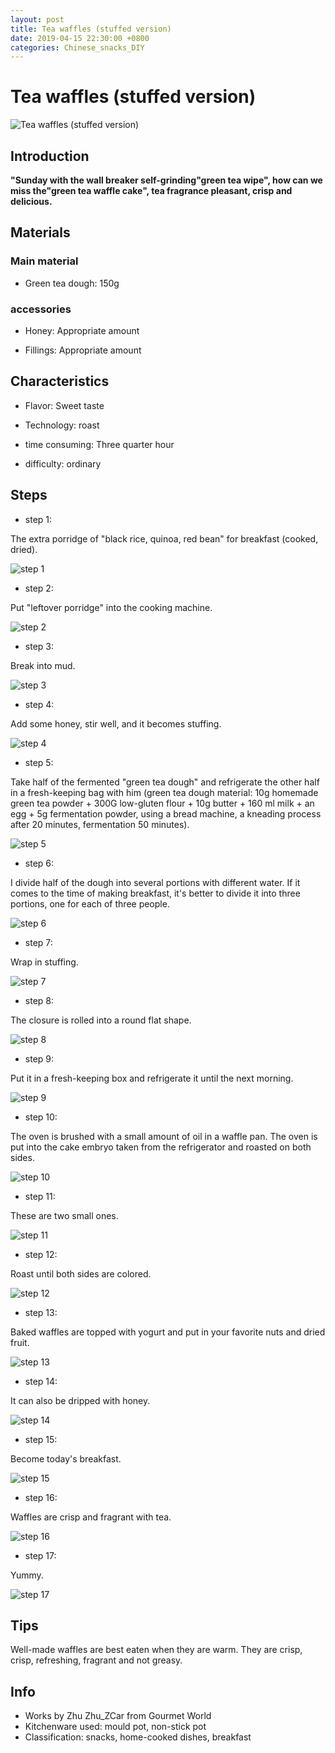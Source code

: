 ```yaml
---
layout: post
title: Tea waffles (stuffed version)
date: 2019-04-15 22:30:00 +0800
categories: Chinese_snacks_DIY
---
```


# Tea waffles (stuffed version)

![Tea waffles (stuffed version)](/img/452501/452501.jpg)

## Introduction

**"Sunday with the wall breaker self-grinding"green tea wipe", how can we miss the"green tea waffle cake", tea fragrance pleasant, crisp and delicious.**

## Materials

### Main material

- Green tea dough: 150g

### accessories

- Honey: Appropriate amount

- Fillings: Appropriate amount

## Characteristics

- Flavor: Sweet taste

- Technology: roast

- time consuming: Three quarter hour

- difficulty: ordinary

## Steps

- step 1:

The extra porridge of "black rice, quinoa, red bean" for breakfast (cooked, dried).

![step 1](/img/452501/1.jpg)

- step 2:

Put "leftover porridge" into the cooking machine.

![step 2](/img/452501/2.jpg)

- step 3:

Break into mud.

![step 3](/img/452501/3.jpg)

- step 4:

Add some honey, stir well, and it becomes stuffing.

![step 4](/img/452501/4.jpg)

- step 5:

Take half of the fermented "green tea dough" and refrigerate the other half in a fresh-keeping bag with him (green tea dough material: 10g homemade green tea powder + 300G low-gluten flour + 10g butter + 160 ml milk + an egg + 5g fermentation powder, using a bread machine, a kneading process after 20 minutes, fermentation 50 minutes).

![step 5](/img/452501/5.jpg)

- step 6:

I divide half of the dough into several portions with different water. If it comes to the time of making breakfast, it's better to divide it into three portions, one for each of three people.

![step 6](/img/452501/6.jpg)

- step 7:

Wrap in stuffing.

![step 7](/img/452501/7.jpg)

- step 8:

The closure is rolled into a round flat shape.

![step 8](/img/452501/8.jpg)

- step 9:

Put it in a fresh-keeping box and refrigerate it until the next morning.

![step 9](/img/452501/9.jpg)

- step 10:

The oven is brushed with a small amount of oil in a waffle pan. The oven is put into the cake embryo taken from the refrigerator and roasted on both sides.

![step 10](/img/452501/10.jpg)

- step 11:

These are two small ones.

![step 11](/img/452501/11.jpg)

- step 12:

Roast until both sides are colored.

![step 12](/img/452501/12.jpg)

- step 13:

Baked waffles are topped with yogurt and put in your favorite nuts and dried fruit.

![step 13](/img/452501/13.jpg)

- step 14:

It can also be dripped with honey.

![step 14](/img/452501/14.jpg)

- step 15:

Become today's breakfast.

![step 15](/img/452501/15.jpg)

- step 16:

Waffles are crisp and fragrant with tea.

![step 16](/img/452501/16.jpg)

- step 17:

Yummy.

![step 17](/img/452501/17.jpg)

## Tips

Well-made waffles are best eaten when they are warm. They are crisp, crisp, refreshing, fragrant and not greasy.

## Info

- Works by Zhu Zhu_ZCar from Gourmet World
- Kitchenware used: mould pot, non-stick pot
- Classification: snacks, home-cooked dishes, breakfast